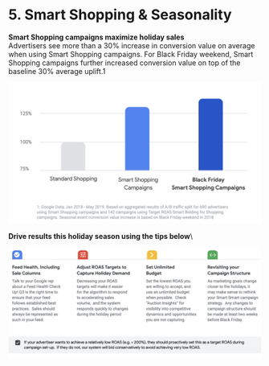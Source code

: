 # 5. Smart Shopping & Seasonality

**Smart Shopping campaigns maximize holiday sales**\
Advertisers see more than a 30% increase in conversion value on average when using Smart Shopping campaigns. For Black Friday weekend, Smart Shopping campaigns further increased conversion value on top of the baseline 30% average uplift.1

![](<../../../../.gitbook/assets/image (63).png>)

**Drive results this holiday season using the tips below**\


![](<../../../../.gitbook/assets/image (61).png>)
